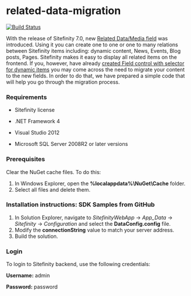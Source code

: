 related-data-migration
======================

[![Build Status](http://sdk-jenkins-ci.cloudapp.net/buildStatus/icon?job=Telerik.Sitefinity.Samples.RelatedDataMigration.CI)](http://sdk-jenkins-ci.cloudapp.net/job/Telerik.Sitefinity.Samples.RelatedDataMigration.CI/)


With the release of Sitefinity 7.0, new [Related Data/Media field](http://www.sitefinity.com/documentation/documentationarticles/related-data-field) was introduced. Using it you can create one to one or one to many relations between Sitefinity items including: dynamic content, News, Events, Blog posts, Pages. Sitefinity makes it easy to display all related items on the frontend.
If you, however, have already [created Field control with selector for dynamic items](http://www.sitefinity.com/documentation/documentationarticles/creating-field-control-with-selector-for-dynamic-items) you may come across the need to migrate your content to the new fields. In order to do that, we have prepared a simple code that will help you go through the migration process.


### Requirements

* Sitefinity license

* .NET Framework 4

* Visual Studio 2012

* Microsoft SQL Server 2008R2 or later versions

### Prerequisites

Clear the NuGet cache files. To do this:

1. In Windows Explorer, open the **%localappdata%\NuGet\Cache** folder.
2. Select all files and delete them.


### Installation instructions: SDK Samples from GitHub


1. In Solution Explorer, navigate to _SitefinityWebApp_ -> *App_Data* -> _Sitefinity_ -> _Configuration_ and select the **DataConfig.config** file. 
2. Modify the **connectionString** value to match your server address.
3. Build the solution.


### Login

To login to Sitefinity backend, use the following credentials: 

**Username:** admin

**Password:** password
